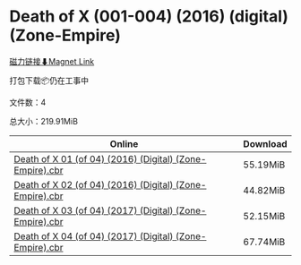 # Death of X (001-004) (2016) (digital) (Zone-Empire)

[磁力链接⬇Magnet Link](magnet:?xt=urn:btih:a3fadfb2bdc5755daa2b563c3da649a0173fd7da&dn=Death%20of%20X%20%28001-004%29%20%282016%29%20%28digital%29%20%28Zone-Empire%29)

打包下载📦仍在工事中

文件数：4

总大小：219.91MiB

Online | Download
--- | ---
[Death of X 01 (of 04) (2016) (Digital) (Zone-Empire).cbr](https://github.com/alicewish/markdown/blob/master/comic/Death-of-X-01-of-04-2016-Digital-Zone-Empire-cbr.md) | 55.19MiB
[Death of X 02 (of 04) (2016) (Digital) (Zone-Empire).cbr](https://github.com/alicewish/markdown/blob/master/comic/Death-of-X-02-of-04-2016-Digital-Zone-Empire-cbr.md) | 44.82MiB
[Death of X 03 (of 04) (2017) (Digital) (Zone-Empire).cbr](https://github.com/alicewish/markdown/blob/master/comic/Death-of-X-03-of-04-2017-Digital-Zone-Empire-cbr.md) | 52.15MiB
[Death of X 04 (of 04) (2017) (Digital) (Zone-Empire).cbr](https://github.com/alicewish/markdown/blob/master/comic/Death-of-X-04-of-04-2017-Digital-Zone-Empire-cbr.md) | 67.74MiB